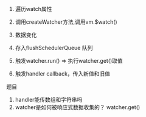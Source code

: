 1. 遍历watch属性
2. 调用createWatcher方法,调用vm.$watch()

3. 数据变化
4. 存入flushSchedulerQueue 队列
5. 触发watcher.run() => 执行watcher.get()取值
6. 触发handler callback，传入新值和旧值

题目
1. handler能传数组和字符串吗
2. watcher是如何被响应式数据收集的？ watcher.get()
